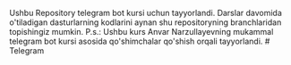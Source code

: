 Ushbu Repository telegram bot kursi uchun tayyorlandi. Darslar davomida o'tiladigan dasturlarning kodlarini aynan shu repositoryning branchlaridan topishingiz mumkin.
P.s.: Ushbu kurs Anvar Narzullayevning mukammal telegram bot kursi asosida qo'shimchalar qo'shish orqali tayyorlandi.
#   T e l e g r a m  
 